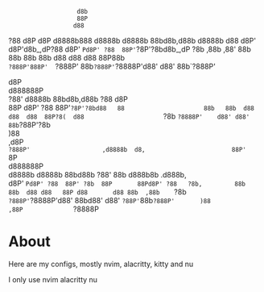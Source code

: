                        d8b                                     
                       88P                                     
                      d88                                      
 ?88   d8P  d8P d8888b888   d8888b d8888b   88bd8b,d88b  d8888b
 d88  d8P' d8P'd8b_,dP?88  d8P' `Pd8P' ?88  88P'`?8P'?8bd8b_,dP
 ?8b ,88b ,88' 88b     88b 88b    88b  d88 d88  d88  88P88b    
 `?888P'888P'  `?888P'  88b`?888P'`?8888P'd88' d88'  88b`?888P'
                                                               
                                                               
                                                               
                                                               
   d8P                                                         
d888888P                                                       
  ?88'   d8888b       88bd8b,d88b ?88   d8P                    
  88P   d8P' ?88      88P'`?8P'?8bd88   88                     
  88b   88b  d88     d88  d88  88P?8(  d88                     
  `?8b  `?8888P'    d88' d88'  88b`?88P'?8b                    
                                         )88                   
                                        ,d8P                   
                                     `?888P'                   
                            ,d8888b  d8,                       
                            88P'    `8P                        
                         d888888P                              
 d8888b d8888b   88bd88b   ?88'      88b d888b8b   .d888b,     
d8P' `Pd8P' ?88  88P' ?8b  88P       88Pd8P' ?88   ?8b,        
88b    88b  d88 d88   88P d88       d88 88b  ,88b    `?8b      
`?888P'`?8888P'd88'   88bd88'      d88' `?88P'`88b`?888P'      
                                               )88             
                                              ,88P             
                                          `?8888P              
# About
Here are my configs, mostly nvim, alacritty, kitty and nu

I only use nvim alacritty nu
